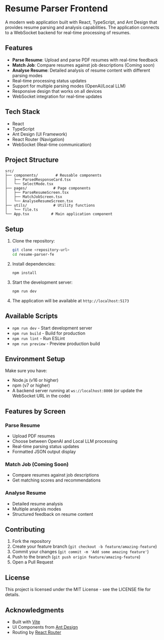 # Resume Parser Frontend

A modern web application built with React, TypeScript, and Ant Design that provides resume parsing and analysis capabilities. The application connects to a WebSocket backend for real-time processing of resumes.

## Features

- **Parse Resume**: Upload and parse PDF resumes with real-time feedback
- **Match Job**: Compare resumes against job descriptions (Coming soon)
- **Analyse Resume**: Detailed analysis of resume content with different parsing modes
- Real-time processing status updates
- Support for multiple parsing modes (OpenAI/Local LLM)
- Responsive design that works on all devices
- WebSocket integration for real-time updates

## Tech Stack

- React
- TypeScript
- Ant Design (UI Framework)
- React Router (Navigation)
- WebSocket (Real-time communication)

## Project Structure

```
src/
├── components/        # Reusable components
│   ├── ParsedResponseCard.tsx
│   └── SelectMode.tsx
├── pages/            # Page components
│   ├── ParseResumeScreen.tsx
│   ├── MatchJobScreen.tsx
│   └── AnalyseResumeScreen.tsx
├── utils/            # Utility functions
│   └── file.ts
└── App.tsx          # Main application component
```

## Setup

1. Clone the repository:
   ```bash
   git clone <repository-url>
   cd resume-parser-fe
   ```

2. Install dependencies:
   ```bash
   npm install
   ```

3. Start the development server:
   ```bash
   npm run dev
   ```

4. The application will be available at `http://localhost:5173`

## Available Scripts

- `npm run dev` - Start development server
- `npm run build` - Build for production
- `npm run lint` - Run ESLint
- `npm run preview` - Preview production build

## Environment Setup

Make sure you have:
- Node.js (v16 or higher)
- npm (v7 or higher)
- A backend server running at `ws://localhost:8000` (or update the WebSocket URL in the code)

## Features by Screen

### Parse Resume
- Upload PDF resumes
- Choose between OpenAI and Local LLM processing
- Real-time parsing status updates
- Formatted JSON output display

### Match Job (Coming Soon)
- Compare resumes against job descriptions
- Get matching scores and recommendations

### Analyse Resume
- Detailed resume analysis
- Multiple analysis modes
- Structured feedback on resume content

## Contributing

1. Fork the repository
2. Create your feature branch (`git checkout -b feature/amazing-feature`)
3. Commit your changes (`git commit -m 'Add some amazing feature'`)
4. Push to the branch (`git push origin feature/amazing-feature`)
5. Open a Pull Request

## License

This project is licensed under the MIT License - see the LICENSE file for details.

## Acknowledgments

- Built with [Vite](https://vitejs.dev/)
- UI Components from [Ant Design](https://ant.design/)
- Routing by [React Router](https://reactrouter.com/)
```

